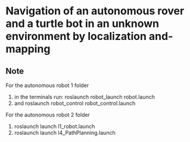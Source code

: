 # Navigation of an autonomous rover and a turtle bot in an unknown environment by localization and-mapping
## Note
For the autonomous robot 1 folder
1. in the terminals run: roslaunch robot_launch robot.launch
2. and roslaunch robot_control robot_control.launch

For the autonomous robot 2 folder
1. roslaunch launch l1_robot.launch
2. roslaunch launch l4_PathPlanning.launch
